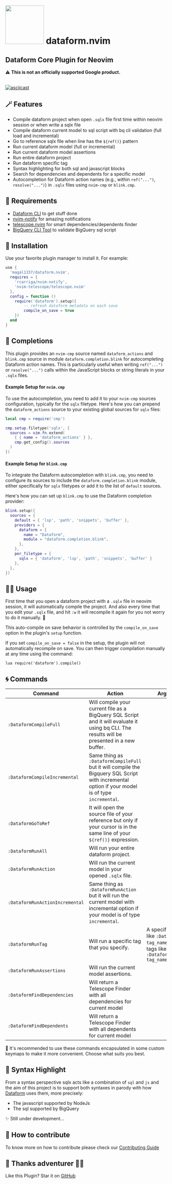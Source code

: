 # <img src="images/dataform-logo.png" width="120" height="120">  dataform.nvim
## Dataform Core Plugin for Neovim

⚠️ **This is not an officially supported Google product.**
<br>
<br>

[![asciicast](https://asciinema.org/a/PV7XeWQqBBotCx8EhhXLVZlyG.svg)](https://asciinema.org/a/PV7XeWQqBBotCx8EhhXLVZlyG)

## 🪄 Features

- Compile dataform project when open `.sqlx` file first time within neovim session or when write a sqlx file
- Compile dataform current model to sql script with bq cli validation (full load and incremental)
- Go to reference sqlx file when line has the `${ref()}` pattern
- Run current dataform model (full or incremental)
- Run current dataform model assertions
- Run entire dataform project
- Run dataform specific tag
- Syntax highlighting for both sql and javascript blocks
- Search for dependencies and dependents for a specific model
- Autocompletion for Dataform action names (e.g., within `ref("...")`, `resolve("...")`) in `.sqlx` files using `nvim-cmp` or `blink.cmp`.

## 📜 Requirements

- [Dataform CLI](https://cloud.google.com/dataform/docs/use-dataform-cli) to get stuff done
- [nvim-notify](https://github.com/rcarriga/nvim-notify) for amazing notifications
- [telescope.nvim](https://github.com/nvim-telescope/telescope.nvim/tree/master) for smart dependencies/dependents finder
- [BigQuery CLI Tool](https://cloud.google.com/bigquery/docs/bq-command-line-tool?hl=pt-br) to validate BigQuery sql script

## 🧪 Installation

Use your favorite plugin manager to install it. For example:

```lua
use {
  'magal1337/dataform.nvim',
  requires = {
    'rcarriga/nvim-notify',
    'nvim-telescope/telescope.nvim'
  },
  config = function ()
    require('dataform').setup({
        -- refresh dataform metadata on each save
        compile_on_save = true
    })
  end
}
```

## 🚀 Completions

This plugin provides an `nvim-cmp` source named `dataform_actions` and `blink.cmp` source in module `dataform.completion.blink` for autocompleting Dataform action names.
This is particularly useful when writing `ref("...")` or `resolve("...")` calls within the JavaScript blocks or string literals in your `.sqlx` files.

#### Example Setup for `nvim.cmp`
To use the autocompletion, you need to add it to your `nvim-cmp` sources configuration, typically for the `sqlx` filetype.
Here's how you can prepend the `dataform_actions` source to your existing global sources for `sqlx` files:

```lua
local cmp = require('cmp')

cmp.setup.filetype('sqlx', {
  sources = vim.fn.extend(
    { { name = 'dataform_actions' } },
    cmp.get_config().sources
  )
})
```

#### Example Setup for `blink.cmp`
To integrate the Dataform autocompletion with `blink.cmp`, you need to configure its sources to include the `dataform.completion.blink` module, either specifically for `sqlx` filetypes or add it to the list of `default` sources.

Here's how you can set up `blink.cmp` to use the Dataform completion provider:
```lua
blink.setup({
  sources = {
    default = { 'lsp', 'path', 'snippets', 'buffer' },
    providers = {
      dataform = {
        name = "Dataform",
        module = "dataform.completion.blink",
      },
    },
    per_filetype = {
      sqlx = { 'dataform', 'lsp', 'path', 'snippets', 'buffer' }
    },
  },
})
```

## 🧙‍♂️ Usage

First time that you open a dataform project with a `.sqlx` file in neovim session, it will automatically compile the project.
And also every time that you edit your `.sqlx` file, and hit `:w` it will recompile it again for you not worry to do it manually. 🔮


This auto-compile on save behavior is controlled by the `compile_on_save` option in the plugin's `setup` function.


If you set `compile_on_save = false` in the setup, the plugin will not automatically recompile on save.
You can then trigger compilation manually at any time using the command:
```vim
lua require('dataform').compile()
```

## 🌀 Commands
| Command | Action | Arguments|
|---|---|---|
|`:DataformCompileFull` | Will compile your current file as a BigQuery SQL Script and it will evaluate it using bq CLI. The results will be presented in a new buffer. ||
|`:DataformCompileIncremental` | Same thing as `:DataformCompileFull` but it will compile the Bigquery SQL Script with incremental option if your model is of type `incremental`. ||
|`:DataformGoToRef` |It will open the source file of your reference but only if your cursor is in the same line of your `${ref()}` expression. ||
|`:DataformRunAll`|Will run your entire dataform project.||
|`:DataformRunAction`|Will run the current model in your opened `.sqlx` file.||
|`:DataformRunActionIncremental`|Same thing as `:DataformRunAction` but it will run the current model with incremental option if your model is of type `incremental`.||
|`:DataformRunTag`|Will run a specific tag that you specify.| A specific tag name like `:DataformRunTag tag_name` or a list of tags like `:DataformRunTag tag_name1,tag_name2` |
|`:DataformRunAssertions`| Will run the current model assertions. ||
|`:DataformFindDependencies`| Will return a Telescope Finder with all dependencies for current model ||
|`:DataformFindDependents`| Will return a Telescope Finder with all dependents for current model ||

🔮 It's recommended to use these commands encapsulated in some custom keymaps to make it more convenient. Choose what suits you best.
## 📖 Syntax Highlight
From a syntax perspective sqlx acts like a combination of `sql` and `js` and the aim of this project is to support both syntaxes in parody with how [Dataform](https://github.com/dataform-co/dataform) uses them, more precisely:

- The javascript supported by NodeJs
- The sql supported by BigQuery

✨ Still under development...
## 🏰 How to contribute
To know more on how to contribute please check our [Contributing Guide](https://github.com/magal1337/dataform.nvim/blob/main/CONTRIBUTING.md)
## 🙏 Thanks adventurer 🧙‍♀️
Like this Plugin? Star it on [GitHub](https://github.com/magal1337/dataform.nvim)
